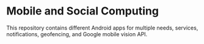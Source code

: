 # Mobile and Social Computing
This repository contains different Android apps for multiple needs, services, notifications, geofencing, and Google mobile vision API.
